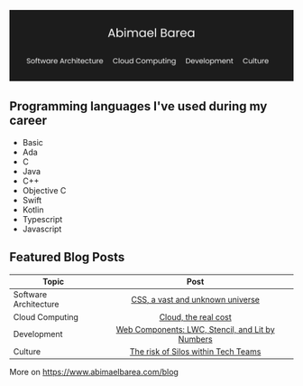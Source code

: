 ![Header](main.png)

## Programming languages I've used during my career 

- Basic
- Ada
- C
- Java
- C++
- Objective C
- Swift
- Kotlin
- Typescript
- Javascript

## Featured Blog Posts

| Topic | Post |
|---- | :----: |
| Software Architecture |[CSS, a vast and unknown universe](https://www.abimaelbarea.com/blog/css) |
| Cloud Computing | [Cloud, the real cost](https://www.abimaelbarea.com/blog/cloud-cost)  |
| Development | [Web Components: LWC, Stencil, and Lit by Numbers](https://medium.com/front-end-weekly/web-components-lwc-stencil-and-lit-by-numbers-b158efcf82f7) |
| Culture | [The risk of Silos within Tech Teams](https://www.abimaelbarea.com/blog/tech-silos) |

More on https://www.abimaelbarea.com/blog
